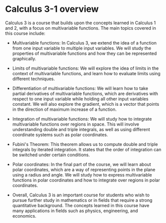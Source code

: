 # Calculus 3-1 overview

Calculus 3 is a course that builds upon the concepts learned in Calculus 1 and 2, with a focus on multivariable functions. The main topics covered in this course include:

* Multivariable functions: In Calculus 3, we extend the idea of a function from one input variable to multiple input variables. We will study the properties of multivariable functions and how they can be represented graphically.

* Limits of multivariable functions: We will explore the idea of limits in the context of multivariable functions, and learn how to evaluate limits using different techniques.

* Differentiation of multivariable functions: We will learn how to take partial derivatives of multivariable functions, which are derivatives with respect to one input variable while holding all other input variables constant. We will also explore the gradient, which is a vector that points in the direction of maximum increase of a function.

* Integration of multivariable functions: We will study how to integrate multivariable functions over regions in space. This will involve understanding double and triple integrals, as well as using different coordinate systems such as polar coordinates.

* Fubini's Theorem: This theorem allows us to compute double and triple integrals by iterated integration. It states that the order of integration can be switched under certain conditions.

* Polar coordinates: In the final part of the course, we will learn about polar coordinates, which are a way of representing points in the plane using a radius and angle. We will study how to express multivariable functions in polar coordinates and how to integrate over regions in polar coordinates.

* Overall, Calculus 3 is an important course for students who wish to pursue further study in mathematics or in fields that require a strong quantitative background. The concepts learned in this course have many applications in fields such as physics, engineering, and economics.
